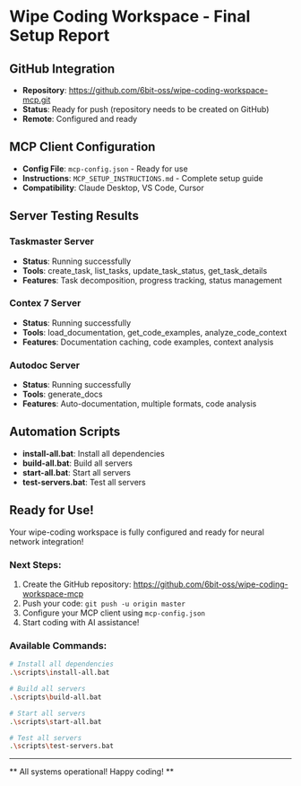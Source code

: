 ﻿#  Wipe Coding Workspace - Final Setup Report

##  GitHub Integration
- **Repository**: https://github.com/6bit-oss/wipe-coding-workspace-mcp.git
- **Status**: Ready for push (repository needs to be created on GitHub)
- **Remote**: Configured and ready

##  MCP Client Configuration
- **Config File**: `mcp-config.json` - Ready for use
- **Instructions**: `MCP_SETUP_INSTRUCTIONS.md` - Complete setup guide
- **Compatibility**: Claude Desktop, VS Code, Cursor

##  Server Testing Results

### Taskmaster Server 
- **Status**: Running successfully
- **Tools**: create_task, list_tasks, update_task_status, get_task_details
- **Features**: Task decomposition, progress tracking, status management

### Contex 7 Server 
- **Status**: Running successfully  
- **Tools**: load_documentation, get_code_examples, analyze_code_context
- **Features**: Documentation caching, code examples, context analysis

### Autodoc Server 
- **Status**: Running successfully
- **Tools**: generate_docs
- **Features**: Auto-documentation, multiple formats, code analysis

##  Automation Scripts
- **install-all.bat**: Install all dependencies 
- **build-all.bat**: Build all servers 
- **start-all.bat**: Start all servers 
- **test-servers.bat**: Test all servers 

##  Ready for Use!

Your wipe-coding workspace is fully configured and ready for neural network integration!

### Next Steps:
1. Create the GitHub repository: https://github.com/6bit-oss/wipe-coding-workspace-mcp
2. Push your code: `git push -u origin master`
3. Configure your MCP client using `mcp-config.json`
4. Start coding with AI assistance!

### Available Commands:
```bash
# Install all dependencies
.\scripts\install-all.bat

# Build all servers
.\scripts\build-all.bat

# Start all servers
.\scripts\start-all.bat

# Test all servers
.\scripts\test-servers.bat
```

---
** All systems operational! Happy coding! **
